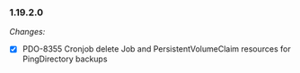 ### 1.19.2.0

_Changes:_

- [X] PDO-8355 Cronjob delete Job and PersistentVolumeClaim resources for PingDirectory backups